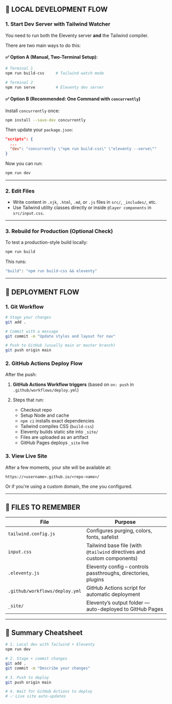 <!--
DEV_DEPLOY_FLOW.md
This document is a developer reference for setting up local development and deployment for the Wavgen.ca Eleventy site.
- Explains how to run Eleventy and Tailwind together
- Shows recommended workflows and npm scripts
- Each section is commented for teaching clarity
-->

## 🚧 LOCAL DEVELOPMENT FLOW

<!--
Step 1: How to start the local dev server and Tailwind watcher for live CSS updates
-->
### 1. **Start Dev Server with Tailwind Watcher**

You need to run both the Eleventy server **and** the Tailwind compiler.

There are two main ways to do this:

<!--
Option A: Manual setup using two terminals for Tailwind and Eleventy
-->
#### ✅ Option A (Manual, Two-Terminal Setup):

```bash
# Terminal 1
npm run build-css     # Tailwind watch mode

# Terminal 2
npm run serve         # Eleventy dev server
```

<!--
Option B: Recommended setup using npm concurrently to run both commands in one terminal
-->
#### ✅ Option B (Recommended: One Command with `concurrently`)

Install `concurrently` once:

```bash
npm install --save-dev concurrently
```

Then update your `package.json`:

```json
"scripts": {
  ...
  "dev": "concurrently \"npm run build-css\" \"eleventy --serve\""
}
```

Now you can run:

```bash
npm run dev
```

---

### 2. **Edit Files**

* Write content in `.njk`, `.html`, `.md`, or `.js` files in `src/`, `_includes/`, etc.
* Use Tailwind utility classes directly or inside `@layer components` in `src/input.css`.

---

### 3. **Rebuild for Production (Optional Check)**

To test a production-style build locally:

```bash
npm run build
```

This runs:

```bash
"build": "npm run build-css && eleventy"
```

---

## 🚀 DEPLOYMENT FLOW

### 1. **Git Workflow**

```bash
# Stage your changes
git add .

# Commit with a message
git commit -m "Update styles and layout for nav"

# Push to GitHub (usually main or master branch)
git push origin main
```

### 2. **GitHub Actions Deploy Flow**

After the push:

1. **GitHub Actions Workflow triggers** (based on `on: push` in `.github/workflows/deploy.yml`)
2. Steps that run:

   * Checkout repo
   * Setup Node and cache
   * `npm ci` installs exact dependencies
   * Tailwind compiles CSS (`build-css`)
   * Eleventy builds static site into `_site/`
   * Files are uploaded as an artifact
   * GitHub Pages deploys `_site` live

### 3. **View Live Site**

After a few moments, your site will be available at:

```
https://<username>.github.io/<repo-name>/
```

Or if you're using a custom domain, the one you configured.

---

## 📂 FILES TO REMEMBER

| File                           | Purpose                                                                |
| ------------------------------ | ---------------------------------------------------------------------- |
| `tailwind.config.js`           | Configures purging, colors, fonts, safelist                            |
| `input.css`                    | Tailwind base file (with `@tailwind` directives and custom components) |
| `.eleventy.js`                 | Eleventy config – controls passthroughs, directories, plugins          |
| `.github/workflows/deploy.yml` | GitHub Actions script for automatic deployment                         |
| `_site/`                       | Eleventy’s output folder — auto-deployed to GitHub Pages               |

---

## 🧠 Summary Cheatsheet

```bash
# 1. Local dev with Tailwind + Eleventy
npm run dev

# 2. Stage + commit changes
git add .
git commit -m "Describe your changes"

# 3. Push to deploy
git push origin main

# 4. Wait for GitHub Actions to deploy
# ✅ Live site auto-updates
```
